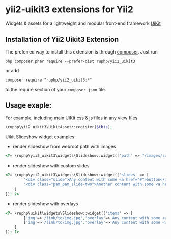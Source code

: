 # yii2-uikit3 extensions for Yii2
Widgets & assets for a lightweight and modular front-end framework [UiKit](http://getuikit.com/) 

Installation of Yii2 Uikit3 Extension
------------------------------------

The preferred way to install this extension is through [composer](http://getcomposer.org/download/). Just run

```
php composer.phar require --prefer-dist ruphp/yii2_uikit3
```
or add

```
composer require "ruphp/yii2_uikit3:*"
```
to the require section of your `composer.json` file.


Usage exaple:
-------------

For example, including main UiKit css & js files in any view files

```php
\ruphp\yii2_uikit3\UikitAsset::register($this);
```
Uikit Slideshow widget examples:
 * render slideshow from webroot path with images
```php
<?= \ruphp\yii2_uikit3\widgets\Slideshow::widget(['path' => '/images/somefolder/']) ?>
```
 * render slideshow with custom slides
```php
<?= \ruphp\yii2_uikit3\widgets\Slideshow::widget(['slides' => [
		'<div class="slide">Any content with some <a href="#">button</a> e.g.</div>'
		'<div class="pam_pam_slide-two">Another content with some <a href="#">button</a> e.g.</div>'
	]
]); ?>
```
 * render slideshow with overlays 
```php
<?= \ruphp\uikit\widgets\Slideshow::widget(['items' => [
		['img'=>'/link/to/img.jpg','overlay'=>'Any content with some <a href="#">button</a> e.g.'],
		['img'=>'/link/to/img.jpg','overlay'=>'Any content with some <a href="#">button</a> e.g.'],
	]
]); ?>
```
